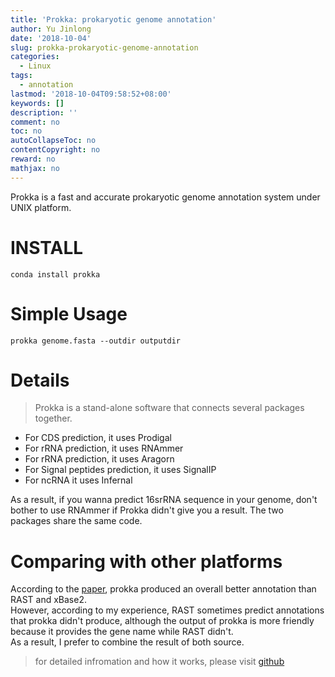 ```yaml
---
title: 'Prokka: prokaryotic genome annotation'
author: Yu Jinlong
date: '2018-10-04'
slug: prokka-prokaryotic-genome-annotation
categories:
  - Linux
tags:
  - annotation
lastmod: '2018-10-04T09:58:52+08:00'
keywords: []
description: ''
comment: no
toc: no
autoCollapseToc: no
contentCopyright: no
reward: no
mathjax: no
---
```

Prokka is a fast and accurate prokaryotic genome annotation system under UNIX platform.  

<!--more-->

# INSTALL

```
conda install prokka  
```

# Simple Usage  

```
prokka genome.fasta --outdir outputdir 
```

# Details  
> Prokka is a stand-alone software that connects several packages together.  

- For CDS prediction, it uses Prodigal  
- For rRNA prediction, it uses RNAmmer  
- For rRNA prediction, it uses Aragorn  
- For Signal peptides prediction, it uses SignalIP  
- For ncRNA it uses Infernal  

As a result, if you wanna predict 16srRNA sequence in your genome, don't bother to use RNAmmer if Prokka didn't give you a result. The two packages share the same code.  

# Comparing with other platforms  
According to the [paper](https://academic.oup.com/bioinformatics/article/30/14/2068/2390517), prokka produced an overall better annotation than RAST and xBase2.  
However, according to my experience, RAST sometimes predict annotations that prokka didn't produce, although the output of prokka is more friendly because it provides the gene name while RAST didn't.  
As a result, I prefer to combine the result of both source.  

> for detailed infromation and how it works, please visit [github](https://github.com/tseemann/prokka)

